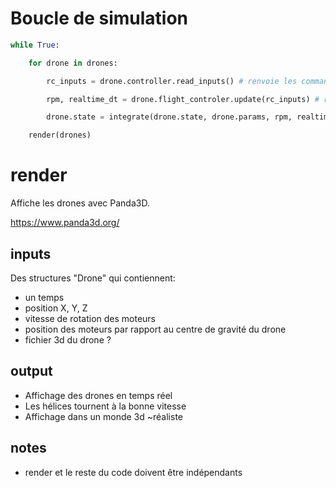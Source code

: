 # Boucle de simulation

```python
while True:

    for drone in drones:

        rc_inputs = drone.controller.read_inputs() # renvoie les commandes du radio controller

        rpm, realtime_dt = drone.flight_controler.update(rc_inputs) # renvoie les vitesses de rotation des moteurs

        drone.state = integrate(drone.state, drone.params, rpm, realtime_dt) # calcule la nouvelle position du drone

    render(drones)
```

# render

Affiche les drones avec Panda3D.

https://www.panda3d.org/

## inputs

Des structures "Drone" qui contiennent:
- un temps
- position X, Y, Z
- vitesse de rotation des moteurs
- position des moteurs par rapport au centre de gravité du drone
- fichier 3d du drone ?

## output

- Affichage des drones en temps réel
- Les hélices tournent à la bonne vitesse
- Affichage dans un monde 3d ~réaliste

## notes

- render et le reste du code doivent être indépendants





